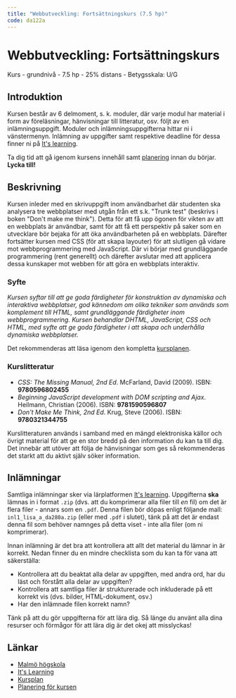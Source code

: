```yaml
---
title: "Webbutveckling: Fortsättningskurs (7.5 hp)"
code: da122a
---
```


# Webbutveckling: Fortsättningskurs

Kurs - grundnivå - 7.5 hp - 25% distans - Betygsskala: U/G

## Introduktion

Kursen består av 6 delmoment, s. k. moduler, där varje modul har material i form av föreläsningar, hänvisningar till litteratur, osv. följt av en inlämningsuppgift. Moduler och inlämningsuppgifterna hittar ni i vänstermenyn. Inlämning av uppgifter samt respektive deadline för dessa finner ni på [It's learning](https://mah.itslearning.com/Index.aspx).

Ta dig tid att gå igenom kursens innehåll samt [planering](/courses/da122a/plan.html) innan du börjar. **Lycka till!**

## Beskrivning

Kursen inleder med en skrivuppgift inom användbarhet där studenten ska analysera tre webbplatser med utgån från ett s.k. "Trunk test" (beskrivs i boken "Don't make me think"). Detta för att få upp ögonen för vikten av att en webbplats är användbar, samt för att få ett perspektiv på saker som en utvecklare bör bejaka för att öka användbarheten på en webbplats. Därefter fortsätter kursen med CSS (för att skapa layouter) för att slutligen gå vidare mot webbprogrammering med JavaScript. Där vi börjar med grundläggande programmering (rent generellt) och därefter avslutar med att applicera dessa kunskaper mot webben för att göra en webbplats interaktiv.

### Syfte

*Kursen syftar till att ge goda färdigheter för konstruktion av dynamiska och interaktiva webbplatser, god kännedom om olika tekniker som används som komplement till HTML, samt grundläggande färdigheter inom webbprogrammering. Kursen behandlar DHTML, JavaScript, CSS och HTML, med syfte att ge goda färdigheter i att skapa och underhålla dynamiska webbplatser.*

Det rekommenderas att läsa igenom den kompletta [kursplanen](https://edu.mah.se/sv/Course/DA122A#Syllabus).

### Kurslitteratur

* *CSS: The Missing Manual, 2nd Ed*. McFarland, David (2009). ISBN: **9780596802455**
* *Beginning JavaScript development with DOM scripting and Ajax*. Heilmann, Christian (2006). ISBN: **9781590596807**
* *Don't Make Me Think, 2nd Ed*. Krug, Steve (2006). ISBN: **9780321344755**

Kurslitteraturen används i samband med en mängd elektroniska källor och övrigt material för att ge en stor bredd på den information du kan ta till dig. Det innebär att utöver att följa de hänvisningar som ges så rekommenderas det starkt att du aktivt själv söker information.

## Inlämningar

Samtliga inlämningar sker via lärplatformen [It's learning](https://mah.itslearning.com/Index.aspx). Uppgifterna **ska** lämnas in i format `.zip` (dvs. att du komprimerar alla filer till *en* fil) om det är flera filer - annars som en `.pdf`. Denna filen bör döpas enligt följande mall: `inl1_lisa_a_da280a.zip` (eller med `.pdf` i slutet), tänk på att det är endast denna fil som behöver namnges på detta viset - inte alla filer (om ni komprimerar).

Innan inlämning är det bra att kontrollera att allt det material du lämnar in är korrekt. Nedan finner du en mindre checklista som du kan ta för vana att säkerställa:

* Kontrollera att du beaktat alla delar av uppgiften, med andra ord, har du läst och förstått alla delar av uppgiften?
* Kontrollera att samtliga filer är strukturerade och inkluderade på ett korrekt vis (dvs. bilder, HTML-dokument, osv.)
* Har den inlämnade filen korrekt namn?

Tänk på att du gör uppgifterna för att lära dig. Så länge du använt alla dina resurser och förmågor för att lära dig är det okej att misslyckas!

## Länkar

* [Malmö högskola](http://mah.se)
* [It's Learning](https://mah.itslearning.com/Index.aspx)
* [Kursplan](https://edu.mah.se/sv/Course/DA122A#Syllabus)
* [Planering för kursen](/courses/da122a/plan.html)
